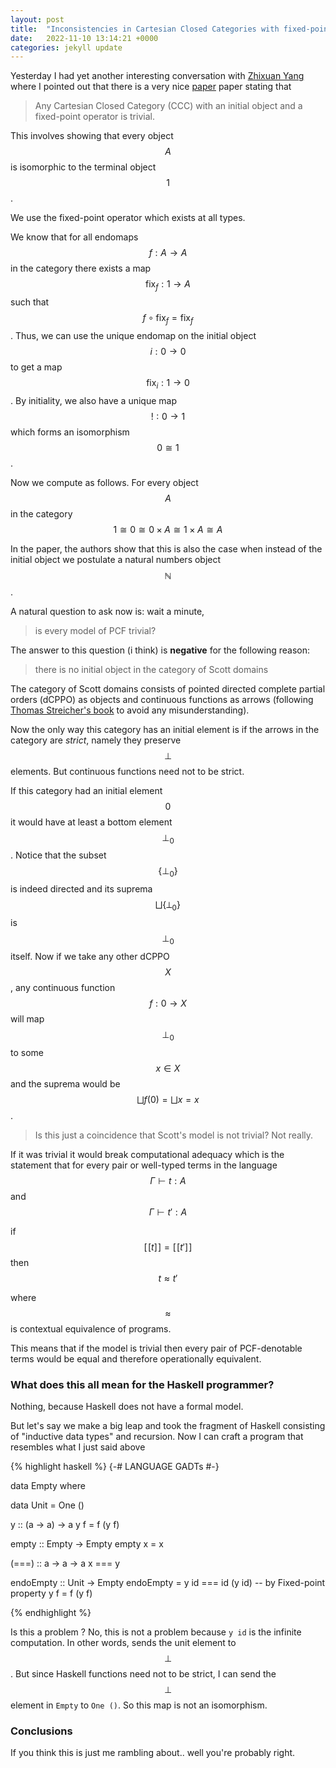 ```yaml
---
layout: post
title:  "Inconsistencies in Cartesian Closed Categories with fixed-points" 
date:   2022-11-10 13:14:21 +0000
categories: jekyll update
---
```


Yesterday I had yet another interesting conversation with [Zhixuan
Yang](https://yangzhixuan.github.io) where I pointed out that there is a very
nice [paper](https://www.sciencedirect.com/science/article/pii/030439759090165E)
paper stating that 

> Any Cartesian Closed Category (CCC) with an initial object and a fixed-point operator is trivial. 

This involves showing that every object $$A$$ is isomorphic to the terminal object $$1$$. 

We use the fixed-point operator which exists at all types. 

We know that for all endomaps $$f : A \to A$$ in the category there exists a map
$$\text{fix}_{f} : 1 \to A$$ such that $$f \circ \text{fix}_{f} =
\text{fix}_{f}$$. Thus, we can use the unique endomap on the initial object $$i:
0 \to 0$$ to get a map $$\text{fix}_{i} : 1 \to 0$$. By initiality, we also have
a unique map $$! : 0 \to 1 $$ which forms an isomorphism $$0 \cong 1$$.

Now we compute as follows. For every object $$A$$ in the category  $$ 1 \cong 0
\cong 0 \times A \cong 1 \times A \cong A $$ 

In the paper, the authors show that this is also the case when instead of the
initial object we postulate a natural numbers object $$\mathbb{N}$$.

A natural question to ask now is: wait a minute, 

> is every model of PCF trivial? 

The answer to this question (i think) is **negative** for the following reason: 

> there is no initial object in the category of Scott domains

The category of Scott domains consists of pointed directed complete partial orders
(dCPPO) as objects and continuous functions as arrows (following [Thomas Streicher's
book](https://www.amazon.co.uk/Domain-Theoretic-Foundations-Functional-Programming-Streicher/dp/9812701427) to avoid any misunderstanding).

Now the only way this category has an initial element is if the arrows in the category are *strict*, namely they preserve $$\bot$$ elements. But continuous functions need not to be strict. 

If this category had an initial element $$0$$ it would have at least a bottom
element $$\bot_0$$. Notice that the subset $$\{\bot_0\}$$ is indeed directed and
its suprema $$\bigsqcup \{\bot_0\}$$ is $$\bot_0$$ itself. Now if we take any
other dCPPO $$X$$, any continuous function $$f : 0 \to X$$ will map $$\bot_0$$
to some $$x \in X$$ and the suprema would be $$\bigsqcup f(0) = \bigsqcup {x} =
x$$. 

> Is this just a coincidence that Scott's model is not trivial? Not really. 

If it was trivial it would break computational adequacy which is the statement that for every pair or well-typed terms in the language $$\Gamma \vdash t : A$$ and $$\Gamma \vdash t' : A$$

if $$[\![ t ]\!] = [\![ t' ]\!] $$ then $$t \approx t'$$

where $$\approx$$ is contextual equivalence of programs. 

This means that if the model is trivial then every pair of PCF-denotable terms would be equal and therefore operationally equivalent. 

### What does this all mean for the Haskell programmer?

Nothing, because Haskell does not have a formal model.

But let's say we make a big leap and took the fragment of Haskell consisting of "inductive data types" and recursion. Now I can craft a program that resembles what I just said above

{% highlight haskell %}
{-# LANGUAGE GADTs #-}

data Empty where

data Unit = One ()

y :: (a -> a) -> a
y f = f (y f)

empty :: Empty -> Empty
empty x = x

(===) :: a -> a -> a
x === y

endoEmpty :: Unit -> Empty
endoEmpty = y id === id (y id) -- by Fixed-point property y f = f (y f)

{% endhighlight %}

Is this a problem ? No, this is not a problem because `y id` is the infinite computation. In other words, sends the unit element to $$\bot$$. But since Haskell functions need not to be strict, I can send the $$\bot$$ element in `Empty` to `One ()`. So this map is not an isomorphism.

### Conclusions
If you think this is just me rambling about.. well you're probably right. 
